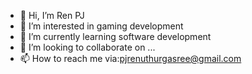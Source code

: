 - 👋 Hi, I’m Ren PJ
- 👀 I’m interested in gaming development
- 🌱 I’m currently learning software development
- 💞️ I’m looking to collaborate on ...
- 📫 How to reach me via:pjrenuthurgasree@gmail.com

<!---
PJren/PJren is a ✨ special ✨ repository because its `README.md` (this file) appears on your GitHub profile.
You can click the Preview link to take a look at your changes.
--->
